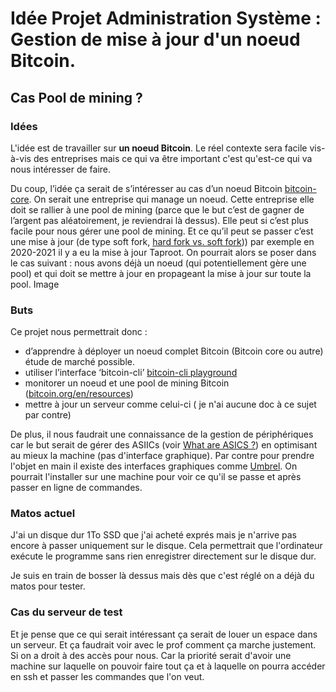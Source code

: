 # Idée Projet Administration Système : Gestion de mise à jour d'un noeud Bitcoin.
## Cas Pool de mining ?


### Idées 
L'idée est de travailler sur **un noeud Bitcoin**. Le réel contexte sera facile vis-à-vis des entreprises mais ce qui va être important c'est qu'est-ce qui va nous intéresser de faire. 

Du coup, l’idée ça serait de s’intéresser au cas d’un noeud Bitcoin 
[bitcoin-core](https://bitcoin.org/en/bitcoin-core/). 
On serait une entreprise qui manage un noeud. Cette entreprise elle doit se rallier à une pool de mining (parce que le but c’est de gagner de l’argent pas aléatoirement, je reviendrai là dessus). Elle peut si c’est plus facile pour nous gérer une pool de mining. 
Et ce qu’il peut se passer c’est une mise à jour (de type soft fork, [hard fork vs. soft fork](https://shardeum.org/blog/hard-fork-vs-soft-fork/))) par exemple en 2020-2021 il y a eu la mise à jour Taproot. 
On pourrait alors se poser dans le cas suivant : nous avons déjà un noeud (qui potentiellement gère une pool) et qui doit se mettre à jour  en propageant la mise à jour sur toute la pool.
Image


### Buts
Ce projet nous permettrait donc :
- d’apprendre à déployer un noeud complet Bitcoin (Bitcoin core ou autre)  étude de marché possible. 
- utiliser l’interface ‘bitcoin-cli’ [bitcoin-cli playground](https://blog.sandipan.dev/bitcoin-cli-playground) 
- monitorer un noeud et une pool de mining Bitcoin ([bitcoin.org/en/resources](https://bitcoin.org/en/resources))
- mettre à jour un serveur comme celui-ci ( je n'ai aucune doc à ce sujet par contre)

De plus, il nous faudrait une connaissance de la gestion de périphériques car le but serait de gérer des ASIICs (voir [What are ASICS ?](https://www.baesystems.com/en-us/definition/what-are-asics)) en optimisant au mieux la machine (pas d'interface graphique).
Par contre pour prendre l'objet en main il existe des interfaces graphiques comme [Umbrel](https://umbrel.com/#start). 
On pourrait l'installer sur une machine pour voir ce qu'il se passe et après passer en ligne de commandes.


### Matos actuel

J'ai un disque dur 1To SSD que j'ai acheté exprés mais je n'arrive pas encore à passer uniquement sur le disque. 
Cela permettrait que l'ordinateur exécute le programme sans rien enregistrer directement sur le disque dur. 

Je suis en train de bosser là dessus mais dès que c'est réglé on a déjà du matos pour tester.


### Cas du serveur de test

Et je pense que ce qui serait intéressant ça serait de louer un espace dans un serveur. Et ça faudrait voir avec le prof comment ça marche justement. Si on a droit à des accès pour nous.
Car la priorité serait d'avoir une machine sur laquelle on pouvoir faire tout ça et à laquelle on pourra accéder en ssh et passer les commandes que l'on veut.


